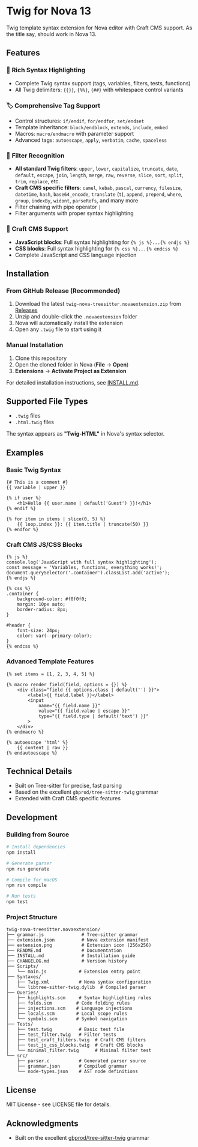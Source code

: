 # Twig for Nova 13

Twig template syntax extension for Nova editor with Craft CMS support.
As the title say, should work in Nova 13.


## Features

### 🎨 **Rich Syntax Highlighting**
- Complete Twig syntax support (tags, variables, filters, tests, functions)
- All Twig delimiters: `{{}}`, `{%%}`, `{##}` with whitespace control variants

### 🏷️ **Comprehensive Tag Support**
- Control structures: `if/endif`, `for/endfor`, `set/endset`
- Template inheritance: `block/endblock`, `extends`, `include`, `embed`
- Macros: `macro/endmacro` with parameter support
- Advanced tags: `autoescape`, `apply`, `verbatim`, `cache`, `spaceless`

### 🔧 **Filter Recognition**
- **All standard Twig filters**: `upper`, `lower`, `capitalize`, `truncate`, `date`, `default`, `escape`, `join`, `length`, `merge`, `raw`, `reverse`, `slice`, `sort`, `split`, `trim`, `replace`, etc.
- **Craft CMS specific filters**: `camel`, `kebab`, `pascal`, `currency`, `filesize`, `datetime`, `hash`, `base64_encode`, `translate` (`t`), `append`, `prepend`, `where`, `group`, `indexBy`, `widont`, `parseRefs`, and many more
- Filter chaining with pipe operator `|`
- Filter arguments with proper syntax highlighting

### 🚀 **Craft CMS Support**
- **JavaScript blocks**: Full syntax highlighting for `{% js %}...{% endjs %}`
- **CSS blocks**: Full syntax highlighting for `{% css %}...{% endcss %}`
- Complete JavaScript and CSS language injection

## Installation

### From GitHub Release (Recommended)

1. Download the latest `twig-nova-treesitter.novaextension.zip` from [Releases](https://github.com/scandella/twig-nova-treesitter.novaextension/releases)
2. Unzip and double-click the `.novaextension` folder
3. Nova will automatically install the extension
4. Open any `.twig` file to start using it

### Manual Installation

1. Clone this repository
2. Open the cloned folder in Nova (**File** → **Open**)
3. **Extensions** → **Activate Project as Extension**

For detailed installation instructions, see [INSTALL.md](INSTALL.md).

## Supported File Types

- `.twig` files
- `.html.twig` files

The syntax appears as **"Twig-HTML"** in Nova's syntax selector.

## Examples

### Basic Twig Syntax
```twig
{# This is a comment #}
{{ variable | upper }}

{% if user %}
    <h1>Hello {{ user.name | default('Guest') }}!</h1>
{% endif %}

{% for item in items | slice(0, 5) %}
    {{ loop.index }}: {{ item.title | truncate(50) }}
{% endfor %}
```

### Craft CMS JS/CSS Blocks
```twig
{% js %}
console.log('JavaScript with full syntax highlighting');
const message = 'Variables, functions, everything works!';
document.querySelector('.container').classList.add('active');
{% endjs %}

{% css %}
.container {
    background-color: #f0f0f0;
    margin: 10px auto;
    border-radius: 8px;
}

#header {
    font-size: 24px;
    color: var(--primary-color);
}
{% endcss %}
```

### Advanced Template Features
```twig
{% set items = [1, 2, 3, 4, 5] %}

{% macro render_field(field, options = {}) %}
    <div class="field {{ options.class | default('') }}">
        <label>{{ field.label }}</label>
        <input 
            name="{{ field.name }}" 
            value="{{ field.value | escape }}"
            type="{{ field.type | default('text') }}"
        >
    </div>
{% endmacro %}

{% autoescape 'html' %}
    {{ content | raw }}
{% endautoescape %}
```

## Technical Details

- Built on Tree-sitter for precise, fast parsing
- Based on the excellent `gbprod/tree-sitter-twig` grammar
- Extended with Craft CMS specific features

## Development

### Building from Source

```bash
# Install dependencies
npm install

# Generate parser
npm run generate

# Compile for macOS
npm run compile

# Run tests
npm test
```

### Project Structure

```
twig-nova-treesitter.novaextension/
├── grammar.js              # Tree-sitter grammar
├── extension.json          # Nova extension manifest
├── extension.png           # Extension icon (256x256)
├── README.md               # Documentation
├── INSTALL.md              # Installation guide
├── CHANGELOG.md            # Version history
├── Scripts/
│   └── main.js            # Extension entry point
├── Syntaxes/
│   ├── Twig.xml           # Nova syntax configuration
│   └── libtree-sitter-twig.dylib  # Compiled parser
├── Queries/
│   ├── highlights.scm     # Syntax highlighting rules
│   ├── folds.scm         # Code folding rules
│   ├── injections.scm    # Language injections
│   ├── locals.scm        # Local scope rules
│   └── symbols.scm       # Symbol navigation
├── Tests/
│   ├── test.twig          # Basic test file
│   ├── test_filter.twig   # Filter tests
│   ├── test_craft_filters.twig  # Craft CMS filters
│   ├── test_js_css_blocks.twig  # Craft CMS blocks
│   └── minimal_filter.twig      # Minimal filter test
└── src/
    ├── parser.c           # Generated parser source
    ├── grammar.json       # Compiled grammar
    └── node-types.json    # AST node definitions
```

## License

MIT License - see LICENSE file for details.

## Acknowledgments

- Built on the excellent [gbprod/tree-sitter-twig](https://github.com/gbprod/tree-sitter-twig) grammar